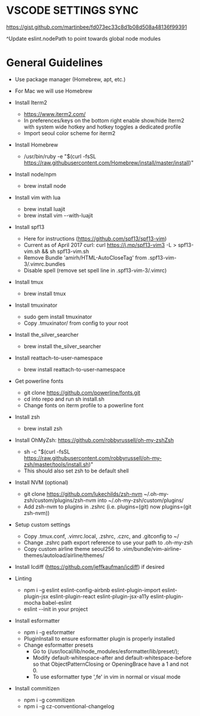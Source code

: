 # VSCODE SETTINGS SYNC
https://gist.github.com/martinbee/fd073ec33c8d1b08d508a48136f99391

^Update eslint.nodePath to point towards global node modules

# General Guidelines
- Use package manager (Homebrew, apt, etc.)
- For Mac we will use Homebrew

- Install Iterm2
  - https://www.iterm2.com/
  - In preferences/keys on the bottom right enable show/hide Iterm2 with system wide hotkey and hotkey toggles a dedicated profile
  - Import seoul color scheme for iterm2
- Install Homebrew
  - /usr/bin/ruby -e "$(curl -fsSL https://raw.githubusercontent.com/Homebrew/install/master/install)"
- Install node/npm
  - brew install node
- Install vim with lua
  - brew install luajit
  - brew install vim --with-luajit
- Install spf13
  - Here for instructions (https://github.com/spf13/spf13-vim)
  - Current as of April 2017 curl: curl https://j.mp/spf13-vim3 -L > spf13-vim.sh && sh spf13-vim.sh
  - Remove Bundle 'amirh/HTML-AutoCloseTag' from .spf13-vim-3/.vimrc.bundles
  - Disable spell (remove set spell line in .spf13-vim-3/.vimrc)
- Install tmux
  - brew install tmux
- Install tmuxinator
  - sudo gem install tmuxinator
  - Copy .tmuxinator/ from config to your root
- Install the_silver_searcher
  - brew install the_silver_searcher
- Install reattach-to-user-namespace
  - brew install reattach-to-user-namespace
- Get powerline fonts
  - git clone https://github.com/powerline/fonts.git
  - cd into repo and run sh install.sh
  - Change fonts on iterm profile to a powerline font
- Install zsh
  - brew install zsh
- Install OhMyZsh: https://github.com/robbyrussell/oh-my-zshZsh
  - sh -c "$(curl -fsSL https://raw.githubusercontent.com/robbyrussell/oh-my-zsh/master/tools/install.sh)"
  - This should also set zsh to be default shell
- Install NVM (optional)
  - git clone https://github.com/lukechilds/zsh-nvm ~/.oh-my-zsh/custom/plugins/zsh-nvm into ~/.oh-my-zsh/custom/plugins/
  - Add zsh-nvm to plugins in .zshrc (i.e. plugins=(git) now plugins=(git zsh-nvm))
- Setup custom settings
  - Copy .tmux.conf, .vimrc.local, .zshrc, .czrc, and .gitconfig to ~/
  - Change .zshrc path export reference to use your path to .oh-my-zsh
  - Copy custom airline theme seoul256 to .vim/bundle/vim-airline-themes/autoload/airline/themes/
- Install Icdiff (https://github.com/jeffkaufman/icdiff) if desired
- Linting
  - npm i -g eslint eslint-config-airbnb eslint-plugin-import eslint-plugin-jsx eslint-plugin-react eslint-plugin-jsx-a11y eslint-plugin-mocha babel-eslint
  - eslint --init in your project
- Install esformatter
  - npm i -g esformatter
  - PluginInstall to ensure esformatter plugin is properly installed
  - Change esformatter presets
    - Go to (/usr/local/lib/node_modules/esformatter/lib/preset/);
    - Modify default-whitespace-after and default-whitespace-before so that
      ObjectPatternClosing or OpeningBrace have a 1 and not 0.
    - To use esformatter type ',fe' in vim in normal or visual mode
- Install commitizen
  - npm i -g commitizen
  - npm i -g cz-conventional-changelog
